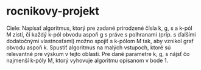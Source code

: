 # rocnikovy-projekt
Ciele:
Napísať algoritmus, ktorý pre zadané prirodzené čísla k, g, s a k-pól M zistí, či každý k-pól obvodu aspoň g s práve s polhranami (príp. s ďalšími dodatočnými vlastnosťami) možno spojiť s k-pólom M tak, aby vznikol graf obvodu aspoň k.
Spustiť algoritmus na malých vstupoch, ktoré sú relevantné pre výskum v tejto oblasti.
Pre dané parametre k, g, s nájsť čo najmenší k-póly M, ktorý vyhovuje algoritmu opísanom v bode 1.
